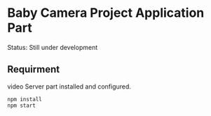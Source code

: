 Baby Camera Project Application Part
========================
Status: Still under development

Requirment
---------------
video Server part installed and configured.

```
npm install
npm start
```
